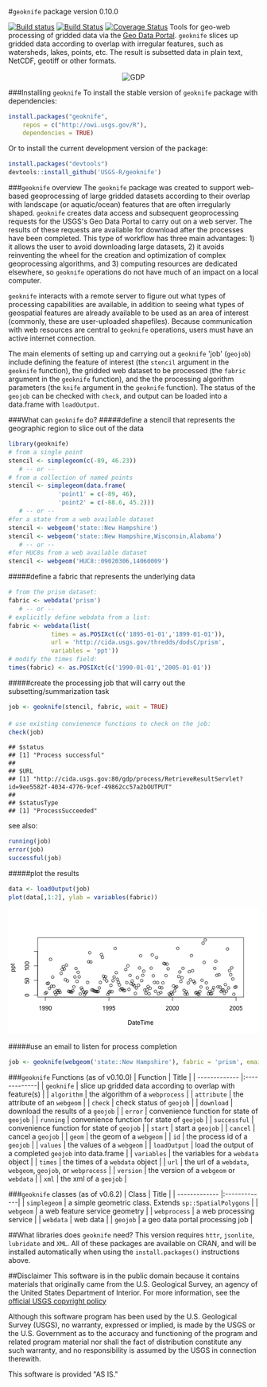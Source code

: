 #`geoknife` package version 0.10.0

[![Build status](https://ci.appveyor.com/api/projects/status/0iacmg82mp50426o/branch/master)](https://ci.appveyor.com/project/jread-usgs/geoknife/branch/master)
[![Build Status](https://travis-ci.org/USGS-R/geoknife.svg)](https://travis-ci.org/USGS-R/geoknife)
[![Coverage Status](https://coveralls.io/repos/USGS-R/geoknife/badge.svg)](https://coveralls.io/r/USGS-R/geoknife)
Tools for geo-web processing of gridded data via the [Geo Data Portal](http://cida.usgs.gov/gdp/ "Geo Data Portal"). `geoknife` slices up gridded data according to overlap with irregular features, such as watersheds, lakes, points, etc. The result is subsetted data in plain text, NetCDF, geotiff or other formats.
<p align="center">
  <img src="http://usgs-r.github.io/images/geoknife.png" alt="GDP" align="center">
</p>



###Installing `geoknife`
To install the stable version of `geoknife` package with dependencies:

```r
install.packages("geoknife", 
    repos = c("http://owi.usgs.gov/R"),
    dependencies = TRUE)
```
Or to install the current development version of the package:

```r
install.packages("devtools")
devtools::install_github('USGS-R/geoknife')
```

###`geoknife` overview
The `geoknife` package was created to support web-based geoprocessing of large gridded datasets according to their overlap with landscape (or aquatic/ocean) features that are often irregularly shaped. `geoknife` creates data access and subsequent geoprocessing requests for the USGS's Geo Data Portal to carry out on a web server. The results of these requests are available for download after the processes have been completed. This type of workflow has three main advantages: 1) it allows the user to avoid downloading large datasets, 2) it avoids reinventing the wheel for the creation and optimization of complex geoprocessing algorithms, and 3) computing resources are dedicated elsewhere, so `geoknife` operations do not have much of an impact on a local computer. 

`geoknife` interacts with a remote server to figure out what types of processing capabilities are available, in addition to seeing what types of geospatial features are already available to be used as an area of interest (commonly, these are user-uploaded shapefiles). Because communication with web resources are central to `geoknife` operations, users must have an active internet connection. 

The main elements of setting up and carrying out a `geoknife` 'job' (`geojob`) include defining the feature of interest (the `stencil` argument in the `geoknife` function), the gridded web dataset to be processed (the `fabric` argument in the `geoknife` function), and the the processing algorithm parameters (the `knife` argument in the `geoknife` function). The status of the `geojob` can be checked with `check`, and output can be loaded into a data.frame with `loadOutput`. 

###What can `geoknife` do?
#####define a stencil that represents the geographic region to slice out of the data

```r
library(geoknife)
# from a single point
stencil <- simplegeom(c(-89, 46.23))
   # -- or --
# from a collection of named points
stencil <- simplegeom(data.frame(
              'point1' = c(-89, 46), 
              'point2' = c(-88.6, 45.2)))
   # -- or --
#for a state from a web available dataset
stencil <- webgeom('state::New Hampshire')
stencil <- webgeom('state::New Hampshire,Wisconsin,Alabama')
   # -- or --
#for HUC8s from a web available dataset
stencil <- webgeom('HUC8::09020306,14060009')
```
#####define a fabric that represents the underlying data

```r
# from the prism dataset:
fabric <- webdata('prism')
   # -- or --
# explicitly define webdata from a list:
fabric <- webdata(list(
            times = as.POSIXct(c('1895-01-01','1899-01-01')),
            url = 'http://cida.usgs.gov/thredds/dodsC/prism',
            variables = 'ppt'))
# modify the times field:
times(fabric) <- as.POSIXct(c('1990-01-01','2005-01-01'))
```
#####create the processing job that will carry out the subsetting/summarization task

```r
job <- geoknife(stencil, fabric, wait = TRUE)

# use existing convienence functions to check on the job:
check(job)
```

```
## $status
## [1] "Process successful"
## 
## $URL
## [1] "http://cida.usgs.gov:80/gdp/process/RetrieveResultServlet?id=9ee5582f-4034-4776-9cef-49862cc57a2bOUTPUT"
## 
## $statusType
## [1] "ProcessSucceeded"
```
see also: 

```r
running(job)
error(job)
successful(job)
```
#####plot the results

```r
data <- loadOutput(job)
plot(data[,1:2], ylab = variables(fabric))
```

![plot of chunk unnamed-chunk-7](figure/unnamed-chunk-7-1.png) 

#####use an email to listen for process completion

```r
job <- geoknife(webgeom('state::New Hampshire'), fabric = 'prism', email = 'fake.email@gmail.com')
```

###`geoknife` Functions (as of v0.10.0)
| Function       | Title           |
| ------------- |:-------------|
| `geoknife` | slice up gridded data according to overlap with feature(s) |
| `algorithm` | the algorithm of a `webprocess` |
| `attribute` | the attribute of an `webgeom` |
| `check` | check status of `geojob` |
| `download` | download the results of a `geojob` |
| `error` | convenience  function for state of `geojob` |
| `running` | convenience  function for state of `geojob` |
| `successful` | convenience  function for state of `geojob` |
| `start` | start a `geojob` |
| `cancel` | cancel a `geojob` |
| `geom` | the geom of a `webgeom` | 
| `id` | the process id of a `geojob` |
| `values` | the values of a `webgeom` | 
| `loadOutput` | load the output of a completed `geojob` into data.frame |
| `variables` | the variables for a `webdata` object |
| `times` | the times of a `webdata` object |
| `url` | the url of a `webdata`, `webgeom`, `geojob`, or `webprocess` |
| `version` | the version of a `webgeom` or `webdata` |
| `xml` | the xml of a `geojob` |

###`geoknife` classes (as of v0.6.2)
| Class       | Title           |
| ------------- |:-------------|
| `simplegeom` | a simple geometric class. Extends `sp::SpatialPolygons` |
| `webgeom` | a web feature service geometry |
| `webprocess` | a web processing service |
| `webdata` | web data |
| `geojob` | a geo data portal processing job |

##What libraries does `geoknife` need?
This version requires `httr`, `jsonlite`, `lubridate` and `XML`. All of these packages are available on CRAN, and will be installed automatically when using the `install.packages()` instructions above.

##Disclaimer
This software is in the public domain because it contains materials that originally came from the U.S. Geological Survey, an agency of the United States Department of Interior. For more information, see the [official USGS copyright policy](http://www.usgs.gov/visual-id/credit_usgs.html#copyright/ "official USGS copyright policy")

Although this software program has been used by the U.S. Geological Survey (USGS), no warranty, expressed or implied, is made by the USGS or the U.S. Government as to the accuracy and functioning of the program and related program material nor shall the fact of distribution constitute any such warranty, and no responsibility is assumed by the USGS in connection therewith.

This software is provided "AS IS."
